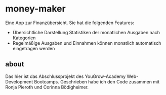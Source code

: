 # money-maker

Eine App zur Finanzübersicht. Sie hat die folgenden Features:

- Übersichtliche Darstellung Statistiken der monatlichen Ausgaben nach Kategorien
- Regelmäßige Ausgaben und Einnahmen können monatlich automatisch eingetragen werden


## about

Das hier ist das Abschlussprojekt des YouGrow-Academy Web-Development Bootcamps. Geschrieben habe ich den Code zusammen mit Ronja Pieroth und Corinna Bödigheimer. 
